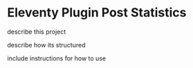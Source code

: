 # Eleventy Plugin Post Statistics

describe this project

describe how its structured

include instructions for how to use